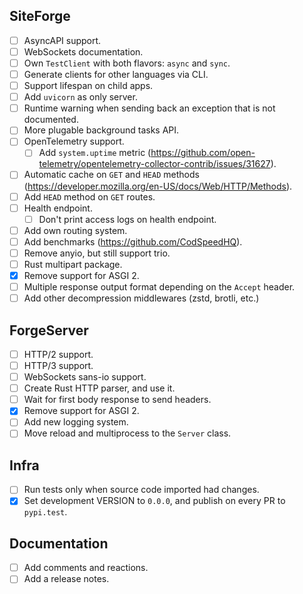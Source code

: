 ## SiteForge

- [ ] AsyncAPI support.
- [ ] WebSockets documentation.
- [ ] Own `TestClient` with both flavors: `async` and `sync`.
- [ ] Generate clients for other languages via CLI.
- [ ] Support lifespan on child apps.
- [ ] Add `uvicorn` as only server.
- [ ] Runtime warning when sending back an exception that is not documented.
- [ ] More plugable background tasks API.
- [ ] OpenTelemetry support.
    - [ ] Add `system.uptime` metric (https://github.com/open-telemetry/opentelemetry-collector-contrib/issues/31627).
- [ ] Automatic cache on `GET` and `HEAD` methods (https://developer.mozilla.org/en-US/docs/Web/HTTP/Methods).
- [ ] Add `HEAD` method on `GET` routes.
- [ ] Health endpoint.
    - [ ] Don't print access logs on health endpoint.
- [ ] Add own routing system.
- [ ] Add benchmarks (https://github.com/CodSpeedHQ).
- [ ] Remove anyio, but still support trio.
- [ ] Rust multipart package.
- [X] Remove support for ASGI 2.
- [ ] Multiple response output format depending on the `Accept` header.
- [ ] Add other decompression middlewares (zstd, brotli, etc.)

## ForgeServer

- [ ] HTTP/2 support.
- [ ] HTTP/3 support.
- [ ] WebSockets sans-io support.
- [ ] Create Rust HTTP parser, and use it.
- [ ] Wait for first body response to send headers.
- [X] Remove support for ASGI 2.
- [ ] Add new logging system.
- [ ] Move reload and multiprocess to the `Server` class.

## Infra

- [ ] Run tests only when source code imported had changes.
- [X] Set development VERSION to `0.0.0`, and publish on every PR to `pypi.test`.

## Documentation

- [ ] Add comments and reactions.
- [ ] Add a release notes.
